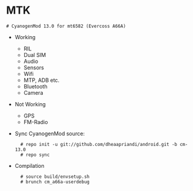 MTK
===========================
	# CyanogenMod 13.0 for mt6582 (Evercoss A66A)

* Working
  * RIL 
  * Dual SIM 
  * Audio
  * Sensors
  * Wifi
  * MTP, ADB etc.
  * Bluetooth
  * Camera

* Not Working
  * GPS
  * FM-Radio
 
* Sync CyanogenMod source:

        # repo init -u git://github.com/dheaapriandi/android.git -b cm-13.0        
        # repo sync


* Compilation
       
        # source build/envsetup.sh    
        # brunch cm_a66a-userdebug


